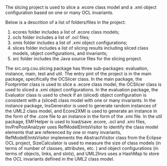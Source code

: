 The slicing project is used to slice a .ecore class model and a .xmi object configuration based on one or many OCL invariants.

Below is a descrition of a list of folders/files in the project:
1. ecores folder includes a list of .ecore class models; 
2. ocls folder includes a list of .ocl files; 
3. xmis folder includes a list of .xmi object configurations; 
4. slices folder includes a list of slicing results including sliced class models, object configurations, and invariants; 
5. src folder includes the Java source files for the slicing project. 

The src.org.csu.slicing package has three sub-packages: evaluation, instance, main, test and util. 
The entry pint of the project is in the main package, specifically the OCSlicer class. 
In the main package, the Footprinter class is used to slice a .ecore class model, 
the OCSlicer class is used to sliced a .xmi object configurations.
In the evaluation package, the Evaluator class is used to check if an (sliced) object configuration is 
consistent with a (sliced) class model with one or many invariants. 
In the instance package, InsGenerator is used to generate random instances of the UML2 class model, and 
Ecore2XMI is used to generate an instance in the form of the .core file to an instance in the form of the .xmi file.
In the util package, EMFHelper is used to load/save .ecore, .ocl and .xmi files, 
InvPrePostAnalzyer uses RefModelElmtsVisitor to identify the class model elements that are referenced 
by one or many invariants, RefModelElmtsVisitor implements the AbstractVisitor class from the Eclipse 
OCL project, SizeCalculator is used to measure the size of class models (in terms of number of classes, 
attributes, etc. ) and object configurations (in terms of objects, links, and slots), 
and UML2Invs uses a HashMap to store the OCL invariants defined in the UML2 class model.